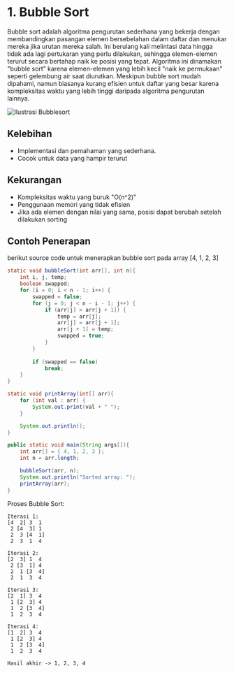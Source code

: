 # 1. Bubble Sort

Bubble sort adalah algoritma pengurutan sederhana yang bekerja dengan membandingkan pasangan elemen bersebelahan dalam daftar dan menukar mereka jika urutan mereka salah. Ini berulang kali melintasi data hingga tidak ada lagi pertukaran yang perlu dilakukan, sehingga elemen-elemen terurut secara bertahap naik ke posisi yang tepat. Algoritma ini dinamakan "bubble sort" karena elemen-elemen yang lebih kecil "naik ke permukaan" seperti gelembung air saat diurutkan. Meskipun bubble sort mudah dipahami, namun biasanya kurang efisien untuk daftar yang besar karena kompleksitas waktu yang lebih tinggi daripada algoritma pengurutan lainnya.

![Ilustrasi Bubblesort](https://github.com/Alfurqon02/Praktikum-SDA-2023/blob/main/Bab8-Sorting/img/bubblesort.jpg)

## Kelebihan
- Implementasi dan pemahaman yang sederhana.
- Cocok untuk data yang hampir terurut

## Kekurangan
- Kompleksitas waktu yang buruk "O(n^2)" 
- Penggunaan memori yang tidak efisien
- Jika ada elemen dengan nilai yang sama, posisi dapat berubah setelah dilakukan sorting

## Contoh Penerapan
berikut source code untuk menerapkan bubble sort pada array [4, 1, 2, 3]

```java
static void bubbleSort(int arr[], int n){
    int i, j, temp;
    boolean swapped;
    for (i = 0; i < n - 1; i++) {
        swapped = false;
        for (j = 0; j < n - i - 1; j++) {
            if (arr[j] > arr[j + 1]) {        
                temp = arr[j];
                arr[j] = arr[j + 1];
                arr[j + 1] = temp;
                swapped = true;
            }
        }
    
        if (swapped == false)
            break;
    }
}

static void printArray(int[] arr){
    for (int val : arr) {
        System.out.print(val + " ");
    }

    System.out.println();
}

public static void main(String args[]){
    int arr[] = { 4, 1, 2, 3 };
    int n = arr.length;

    bubbleSort(arr, n);
    System.out.println("Sorted array: ");
    printArray(arr);
}
```

Proses Bubble Sort:
```
Iterasi 1:
[4  2] 3  1
 2 [4  3] 1
 2  3 [4  1]
 2  3  1  4

Iterasi 2:
[2  3] 1  4
 2 [3  1] 4
 2  1 [3  4]
 2  1  3  4

Iterasi 3:
[2  1] 3  4
 1 [2  3] 4
 1  2 [3  4]
 1  2  3  4

Iterasi 4:
[1  2] 3  4
 1 [2  3] 4
 1  2 [3  4]
 1  2  3  4

Hasil akhir -> 1, 2, 3, 4
```
